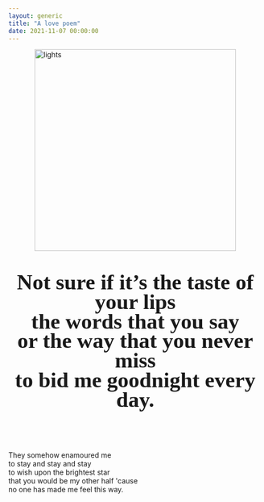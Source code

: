 ```yaml
---
layout: generic
title: "A love poem"
date: 2021-11-07 00:00:00
---
```


<div class="content">
<img src="https://i.imgur.com/PCOtdZ9.jpg" alt="lights" class="center" width="400px" height="400px">
<div class="g"></div>
<p class="poem">
   Not sure if it’s the taste of your lips <br>
the words that you say<br>
or the way that you never miss<br>
to bid me goodnight every day.<br><br>

They somehow enamoured me<br>
to stay and stay and stay<br>
to wish upon the brightest star<br>
that you would be my other half 'cause<br>
no one has made me feel this way.

<style> 
    .poem {
        font-family: 'Estonia', cursive;
        font-size: 43px;
        line-height: 90%;
        font-weight: bold;
        text-align: center;
    }
</style>

</p>
            <!--kg-card-begin: html-->
    <link rel="preconnect" href="https://fonts.googleapis.com">
<link rel="preconnect" href="https://fonts.gstatic.com" crossorigin="">
<link href="https://fonts.googleapis.com/css2?family=Rubik:ital,wght@1,300&amp;display=swap" rel="stylesheet">
<style>
 img.center{
     display: block;
     margin-left: auto;
     margin-right: auto;
    }
    div.g {
        font-size: 18px;
        text-align: center;
        font-family: 'Rubik', sans-serif;
    }
</style>
<br>
<!--kg-card-end: html--><!--kg-card-begin: html-->
<link rel="preconnect" href="https://fonts.googleapis.com">
<link rel="preconnect" href="https://fonts.gstatic.com" crossorigin="">
<link href="https://fonts.googleapis.com/css2?family=Estonia&amp;display=swap" rel="stylesheet">
</div>
